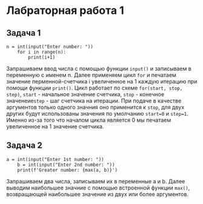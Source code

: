 # Лабраторная работа 1
## Задача 1
```
n = int(input("Enter number: "))
    for i in range(n):
        print(i+1)
```
Запрашиваем ввод числа с помощью функции `input()` и записываем в переменную с именем n. Далее применяем цикл `for` и печатаем значение перменной-счетчика
i увеличенное на 1 каждую итерацию при помощи функции `print()`. Цикл работает по схеме `for(start, stop, step)`, `start` - начальное значение счетчика,
`stop` - конечное значенеие`step` - шаг счетчика на итерации. При подаче в качестве аргументов только одного значния оно применится к `stop`, 
для двух других будут использованы значения по умолчанию `start=0` и `step=1`. Именно из-за того что началом цикла является 0 мы печатаем увеличенное на 1 
значение счетчика.

## Задача 2
```
a = int(input("Enter 1st number: "))
    b = int(input("Enter 2nd number: "))
    print(f'Greater number: {max(a, b)}')
```
Запрашиваем два числа, записываем их в переменные a и b. Далее выводим наибольшее значние с помощью встроенной функции `max()`, возвращающей
наибольшее значение из двух или более аргументов.

